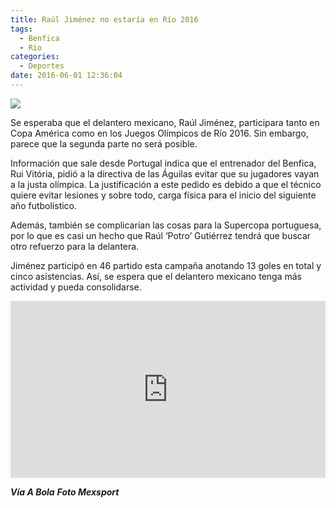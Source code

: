 ```yaml
---
title: Raúl Jiménez no estaría en Río 2016
tags:
  - Benfica
  - Rio
categories:
  - Deportes
date: 2016-06-01 12:36:04
---
```

![](https://res.cloudinary.com/pidmx/image/upload/v1464802617/raul-jimenez-seleccion-mexicana-860x464_c3zxrc.jpg)

Se esperaba que el delantero mexicano, Raúl Jiménez, participara tanto en Copa América como en los Juegos Olímpicos de Río 2016. Sin embargo, parece que la segunda parte no será posible.

Información que sale desde Portugal indica que el entrenador del Benfica, Rui Vitória, pidió a la directiva de las Águilas evitar que su jugadores vayan a la justa olímpica. La justificación a este pedido es debido a que el técnico quiere evitar lesiones y sobre todo, carga física para el inicio del siguiente año futbolístico.

Además, también se complicarían las cosas para la Supercopa portuguesa, por lo que es casi un hecho que Raúl ‘Potro’ Gutiérrez tendrá que buscar otro refuerzo para la delantera.

Jiménez participó en 46 partido esta campaña anotando 13 goles en total y cinco asistencias. Así, se espera que el delantero mexicano tenga más actividad y pueda consolidarse.

<style>.embed-container { position: relative; padding-bottom: 56.25%; height: 0; overflow: hidden; max-width: 100%; } .embed-container iframe, .embed-container object, .embed-container embed { position: absolute; top: 0; left: 0; width: 100%; height: 100%; }</style><div class='embed-container'><iframe src='https://www.youtube.com/embed//gqFLExuN7NI' frameborder='0' allowfullscreen></iframe></div>

***Vía A Bola***
***Foto Mexsport***
